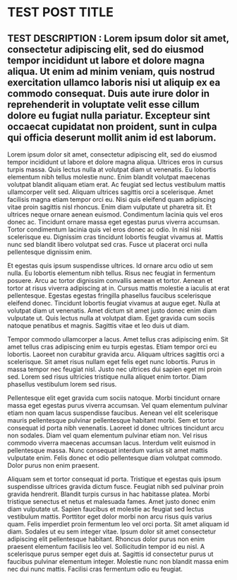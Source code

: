 # TEST POST TITLE

## TEST DESCRIPTION : Lorem ipsum dolor sit amet, consectetur adipiscing elit, sed do eiusmod tempor incididunt ut labore et dolore magna aliqua. Ut enim ad minim veniam, quis nostrud exercitation ullamco laboris nisi ut aliquip ex ea commodo consequat. Duis aute irure dolor in reprehenderit in voluptate velit esse cillum dolore eu fugiat nulla pariatur. Excepteur sint occaecat cupidatat non proident, sunt in culpa qui officia deserunt mollit anim id est laborum.

Lorem ipsum dolor sit amet, consectetur adipiscing elit, sed do eiusmod tempor incididunt ut labore et dolore magna aliqua. Ultrices eros in cursus turpis massa. Quis lectus nulla at volutpat diam ut venenatis. Eu lobortis elementum nibh tellus molestie nunc. Enim blandit volutpat maecenas volutpat blandit aliquam etiam erat. Ac feugiat sed lectus vestibulum mattis ullamcorper velit sed. Aliquam ultrices sagittis orci a scelerisque. Amet facilisis magna etiam tempor orci eu. Nisi quis eleifend quam adipiscing vitae proin sagittis nisl rhoncus. Enim diam vulputate ut pharetra sit. Et ultrices neque ornare aenean euismod. Condimentum lacinia quis vel eros donec ac. Tincidunt ornare massa eget egestas purus viverra accumsan. Tortor condimentum lacinia quis vel eros donec ac odio. In nisl nisi scelerisque eu. Dignissim cras tincidunt lobortis feugiat vivamus at. Mattis nunc sed blandit libero volutpat sed cras. Fusce ut placerat orci nulla pellentesque dignissim enim.

Et egestas quis ipsum suspendisse ultrices. Id ornare arcu odio ut sem nulla. Eu lobortis elementum nibh tellus. Risus nec feugiat in fermentum posuere. Arcu ac tortor dignissim convallis aenean et tortor. Aenean et tortor at risus viverra adipiscing at in. Cursus mattis molestie a iaculis at erat pellentesque. Egestas egestas fringilla phasellus faucibus scelerisque eleifend donec. Tincidunt lobortis feugiat vivamus at augue eget. Nulla at volutpat diam ut venenatis. Amet dictum sit amet justo donec enim diam vulputate ut. Quis lectus nulla at volutpat diam. Eget gravida cum sociis natoque penatibus et magnis. Sagittis vitae et leo duis ut diam.

Tempor commodo ullamcorper a lacus. Amet tellus cras adipiscing enim. Sit amet tellus cras adipiscing enim eu turpis egestas. Etiam tempor orci eu lobortis. Laoreet non curabitur gravida arcu. Aliquam ultrices sagittis orci a scelerisque. Sit amet risus nullam eget felis eget nunc lobortis. Purus in massa tempor nec feugiat nisl. Justo nec ultrices dui sapien eget mi proin sed. Lorem sed risus ultricies tristique nulla aliquet enim tortor. Diam phasellus vestibulum lorem sed risus.

Pellentesque elit eget gravida cum sociis natoque. Morbi tincidunt ornare massa eget egestas purus viverra accumsan. Vel quam elementum pulvinar etiam non quam lacus suspendisse faucibus. Aenean vel elit scelerisque mauris pellentesque pulvinar pellentesque habitant morbi. Sem et tortor consequat id porta nibh venenatis. Laoreet id donec ultrices tincidunt arcu non sodales. Diam vel quam elementum pulvinar etiam non. Vel risus commodo viverra maecenas accumsan lacus. Interdum velit euismod in pellentesque massa. Nunc consequat interdum varius sit amet mattis vulputate enim. Felis donec et odio pellentesque diam volutpat commodo. Dolor purus non enim praesent.

Aliquam sem et tortor consequat id porta. Tristique et egestas quis ipsum suspendisse ultrices gravida dictum fusce. Feugiat nibh sed pulvinar proin gravida hendrerit. Blandit turpis cursus in hac habitasse platea. Morbi tristique senectus et netus et malesuada fames. Amet justo donec enim diam vulputate ut. Sapien faucibus et molestie ac feugiat sed lectus vestibulum mattis. Porttitor eget dolor morbi non arcu risus quis varius quam. Felis imperdiet proin fermentum leo vel orci porta. Sit amet aliquam id diam. Sodales ut eu sem integer vitae. Ipsum dolor sit amet consectetur adipiscing elit pellentesque habitant. Rhoncus dolor purus non enim praesent elementum facilisis leo vel. Sollicitudin tempor id eu nisl. A scelerisque purus semper eget duis at. Sagittis id consectetur purus ut faucibus pulvinar elementum integer. Molestie nunc non blandit massa enim nec dui nunc mattis. Facilisi cras fermentum odio eu feugiat.
